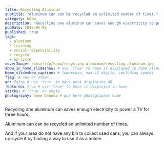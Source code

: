 ```yaml
---
title: Recycling Aluminum
subtitle: "Aluminum can can be recycled an unlimited number of times."
category: know
description: "Recycling one aluminum can saves enough electricity to power a TV for three hours. Aluminum can can be recycled an unlimited number of times..."
pubDate: 2018-05-05
published: true
tags:
  - aluminum
  - learning
  - social-responsibility
  - recycle
  - up-cycle
coverImage: /assets/p/know/recycling-aluminum/recycling-aluminum.jpg
show_in_home_slideshow: # use 'true' to have it displayed in home slideshow
home_slideshow_caption: # lowercase, max 12 digits, including spaces
flag: # new or other...
ad: false # use 'true' to have post displaying AD
featured: true # use 'true' to have it displayed in home
sticky: # 'true' or empty
photography: René DeAnda # put here photographer name
---
```


Recycling one aluminum can saves enough electricity to power a TV for three hours.

Aluminum can can be recycled an unlimited number of times.

And if your area do not have any bin to collect used cans, you can always up-cycle it by finding a way to use it as a holder.
